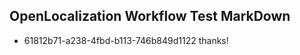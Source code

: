 ## OpenLocalization Workflow Test MarkDown
* 61812b71-a238-4fbd-b113-746b849d1122 thanks!

<!--HONumber=Aug16_HO1-->


